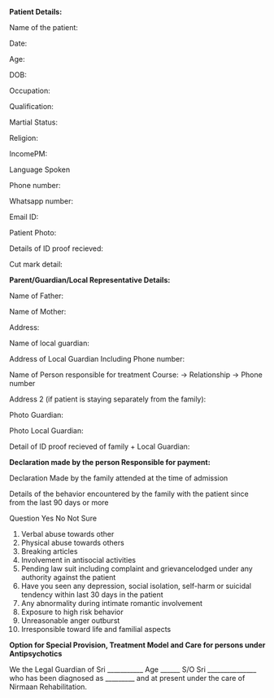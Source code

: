 **Patient Details:**

Name of the patient:

Date:

Age:

DOB:

Occupation:

Qualification:

Martial Status:

Religion:

IncomePM:

Language Spoken

Phone number:

Whatsapp number:

Email ID:

Patient Photo:

Details of ID proof recieved:

Cut mark detail:

**Parent/Guardian/Local Representative Details:**

Name of Father:

Name of Mother:

Address:

Name of local guardian:

Address of Local Guardian Including Phone number:

Name of Person responsible for treatment Course: -> Relationship -> Phone number

Address 2 (if patient is staying separately from the family):

Photo Guardian:

Photo Local Guardian:

Detail of ID proof recieved of family + Local Guardian:

**Declaration made by the person Responsible for payment:**

Declaration Made by the family attended at the time of admission

Details of the behavior encountered by the family with the patient since from the last 90 days or more

Question												Yes 	No	Not Sure

1. Verbal abuse towards other
2. Physical abuse towards others
3. Breaking articles
4. Involvement in antisocial activities
5. Pending law suit including complaint and grievancelodged under any authority against the patient
6. Have you seen any depression, social isolation, self-harm or suicidal tendency within last 30 days in the patient
7. Any abnormality during intimate romantic involvement
8. Exposure to high risk behavior
9. Unreasonable anger outburst
10. Irresponsible toward life and familial aspects

**Option for Special Provision, Treatment Model and Care for persons under Antipsychotics**

We  the Legal Guardian of Sri ___________ Age ______ S/O Sri _______________ who has been diagnosed as _________ and at present under the care of Nirmaan Rehabilitation.
